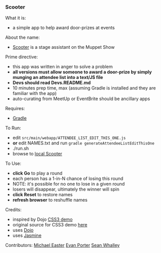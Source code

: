 ### Scooter

What it is:
* a simple app to help award door-prizes at events

About the name:
* [Scooter](http://muppet.wikia.com/wiki/Scooter) is a stage assistant on the Muppet Show

Prime directive:
* this app was written in anger to solve a problem
* **all versions must allow someone to award a door-prize by simply munging an attendee list into a text/JS file**
* **Devs should read Devs.README.md**
* 10 minutes prep time, max (assuming Gradle is installed and they are familiar with the app)
* auto-curating from MeetUp or EventBrite should be ancillary apps

Requires:
* [Gradle](http://gradle.org)

To Run:
* edit `src/main/webapp/ATTENDEE_LIST_EDIT_THIS_ONE.js`
* **or** edit NAMES.txt and run `gradle generateAttendeeListEditThisOne`
* ./run.sh
* browse to [local Scooter](http://localhost:8787/scooter/index.html)

To Use:
* **click Go** to play a round
* each person has a 1-in-N chance of losing this round
* NOTE: it's possible for no one to lose in a given round
* losers will disappear, ultimately the winner will spin
* **click Reset** to restore names
* **refresh browser** to reshuffle names

Credits:
* inspired by Dojo [CSS3 demo](http://demos.dojotoolkit.org/demos/css3/demo.html)
* original source for CSS3 demo [here](https://github.com/dojo/demos/tree/master/css3)
* uses [Dojo](http://dojotoolkit.org/)
* uses [Jasmine](http://jasmine.github.io/)

Contributors:
[Michael Easter](http://github.com/codetojoy)
[Evan Porter](http://github.com/evanepio)
[Sean Whalley](http://github.com/swhalley)



